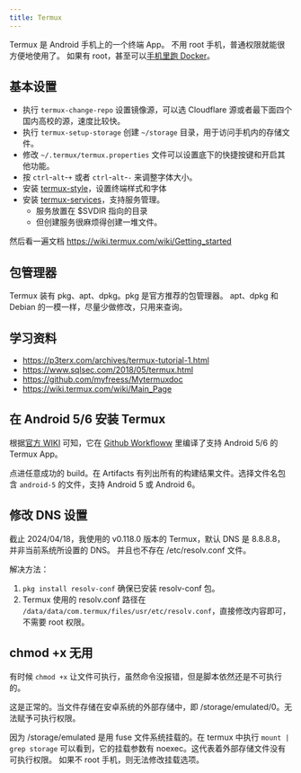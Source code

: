 ```yaml
---
title: Termux
---
```



Termux 是 Android 手机上的一个终端 App。
不用 root 手机，普通权限就能很方便地使用了。
如果有 root，甚至可以[手机里跑 Docker](https://gist.github.com/FreddieOliveira/efe850df7ff3951cb62d74bd770dce27)。

## 基本设置

- 执行 `termux-change-repo` 设置镜像源，可以选 Cloudflare 源或者最下面四个国内高校的源，速度比较快。
- 执行 `termux-setup-storage` 创建 `~/storage` 目录，用于访问手机内的存储文件。
- 修改 `~/.termux/termux.properties` 文件可以设置底下的快捷按键和开启其他功能。
- 按 `ctrl`-`alt`-`+` 或者 `ctrl`-`alt`-`-` 来调整字体大小。
- 安装 [termux-style](https://github.com/adi1090x/termux-style)，设置终端样式和字体
- 安装 [termux-services](https://github.com/termux/termux-services)，支持服务管理。
  - 服务放置在 $SVDIR 指向的目录
  - 但创建服务很麻烦得创建一堆文件。

然后看一遍文档 https://wiki.termux.com/wiki/Getting_started

## 包管理器

Termux 装有 pkg、apt、dpkg。pkg 是官方推荐的包管理器。
apt、dpkg 和 Debian 的一模一样，尽量少做修改，只用来查询。

## 学习资料

- https://p3terx.com/archives/termux-tutorial-1.html
- https://www.sqlsec.com/2018/05/termux.html
- https://github.com/myfreess/Mytermuxdoc
- https://wiki.termux.com/wiki/Main_Page

## 在 Android 5/6 安装 Termux

根据[官方 WIKI](https://github.com/termux/termux-app/wiki/Termux-on-android-5-or-6) 可知，它在 [Github Workfloww](https://github.com/termux/termux-app/actions/workflows/debug_build.yml?query=branch%3Amaster+event%3Apush) 里编译了支持 Android 5/6 的 Termux App。

点进任意成功的 build。在 Artifacts 有列出所有的构建结果文件。选择文件名包含 `android-5` 的文件，支持 Android 5 或 Android 6。

## 修改 DNS 设置

截止 2024/04/18，我使用的 v0.118.0 版本的 Termux，默认 DNS 是 8.8.8.8，并非当前系统所设置的 DNS。
并且也不存在 /etc/resolv.conf 文件。

解决方法：

1. `pkg install resolv-conf` 确保已安装 resolv-conf 包。
2. Termux 使用的 resolv.conf 路径在 `/data/data/com.termux/files/usr/etc/resolv.conf`，直接修改内容即可，不需要 root 权限。

## chmod +x 无用

有时候 `chmod +x` 让文件可执行，虽然命令没报错，但是脚本依然还是不可执行的。

这是正常的。当文件存储在安卓系统的外部存储中，即 /storage/emulated/0。无法赋予可执行权限。

因为 /storage/emulated 是用 fuse 文件系统挂载的。在 termux 中执行 `mount | grep storage` 可以看到，它的挂载参数有 noexec。这代表着外部存储文件没有可执行权限。
如果不 root 手机，则无法修改挂载选项。

